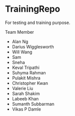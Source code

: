 # TrainingRepo
For testing and training purpose.

Team Member
- Alan Ng
- Darius Wigglesworth
- Will Wang
- Sam
- Sneha
- Keval Tripathi
- Suhyma Rahman
- Pulakit Mishra 
- Christopher Kwan
- Valerie Liu
- Sarah Shakim
- Labeeb Khan
- Sumanth Subbarman
- Vikas P Damle
